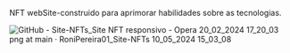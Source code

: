 NFT webSite-construido para aprimorar habilidades sobre as tecnologias.


![GitHub - Site-NFTs_Site NFT responsivo - Opera 20_02_2024 17_20_03 png at main · RoniPereira01_Site-NFTs 10_05_2024 15_03_08](https://github.com/RoniPereira01/Site-NFTs/assets/129990000/6fb9cd6d-6844-4b47-88f6-764894bb5e43)
